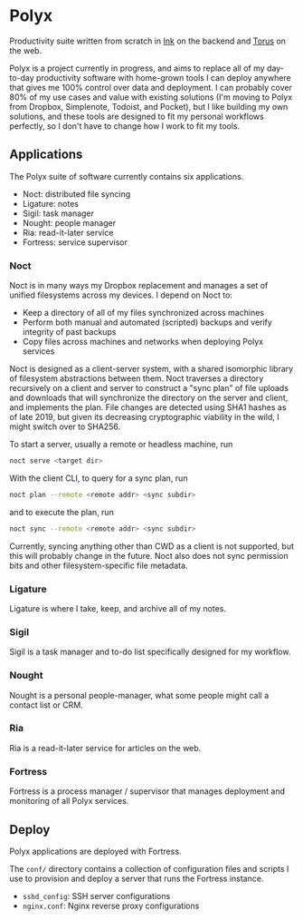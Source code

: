 # Polyx

Productivity suite written from scratch in [Ink](https://github.com/thesephist/ink) on the backend and [Torus](https://github.com/thesephist/torus) on the web.

Polyx is a project currently in progress, and aims to replace all of my day-to-day productivity software with home-grown tools I can deploy anywhere that gives me 100% control over data and deployment. I can probably cover 80% of my use cases and value with existing solutions (I'm moving to Polyx from Dropbox, Simplenote, Todoist, and Pocket), but I like building my own solutions, and these tools are designed to fit my personal workflows perfectly, so I don't have to change how I work to fit my tools.

## Applications

The Polyx suite of software currently contains six applications.

- Noct: distributed file syncing
- Ligature: notes
- Sigil: task manager
- Nought: people manager
- Ria: read-it-later service
- Fortress: service supervisor

### Noct

Noct is in many ways my Dropbox replacement and manages a set of unified filesystems across my devices. I depend on Noct to:

- Keep a directory of all of my files synchronized across machines
- Perform both manual and automated (scripted) backups and verify integrity of past backups
- Copy files across machines and networks when deploying Polyx services

Noct is designed as a client-server system, with a shared isomorphic library of filesystem abstractions between them. Noct traverses a directory recursively on a client and server to construct a "sync plan" of file uploads and downloads that will synchronize the directory on the server and client, and implements the plan. File changes are detected using SHA1 hashes as of late 2019, but given its decreasing cryptographic viability in the wild, I might switch over to SHA256.

To start a server, usually a remote or headless machine, run

```sh
noct serve <target dir>
```

With the client CLI, to query for a sync plan, run
```sh
noct plan --remote <remote addr> <sync subdir>
```
and to execute the plan, run
```sh
noct sync --remote <remote addr> <sync subdir>
```

Currently, syncing anything other than CWD as a client is not supported, but this will probably change in the future. Noct also does not sync permission bits and other filesystem-specific file metadata.

### Ligature

Ligature is where I take, keep, and archive all of my notes.

### Sigil

Sigil is a task manager and to-do list specifically designed for my workflow.

### Nought

Nought is a personal people-manager, what some people might call a contact list or CRM.

### Ria

Ria is a read-it-later service for articles on the web.

### Fortress

Fortress is a process manager / supervisor that manages deployment and monitoring of all Polyx services.

## Deploy

Polyx applications are deployed with Fortress.

The `conf/` directory contains a collection of configuration files and scripts I use to provision and deploy a server that runs the Fortress instance.

- `sshd_config`: SSH server configurations
- `nginx.conf`: Nginx reverse proxy configurations

